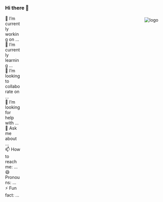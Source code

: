 ### Hi there 👋

<img src="https://github-readme-stats.vercel.app/api?username=Shihang9920&show_icons=true" alt="logo" align="right" style="margin: 5px; margin-bottom: 20px;"/>
<div style="width:50px">
<div>🔭 I’m currently working on ...</div>
<div>🌱 I’m currently learning ...</div>
<div>👯 I’m looking to collaborate on ...</div>
<div>🤔 I’m looking for help with ... </div>
<div>💬 Ask me about ...</a>
<div>📫 How to reach me: ...</a>
<div>😄 Pronouns: ...</a>
<div>⚡ Fun fact: ...</a>
</div>





